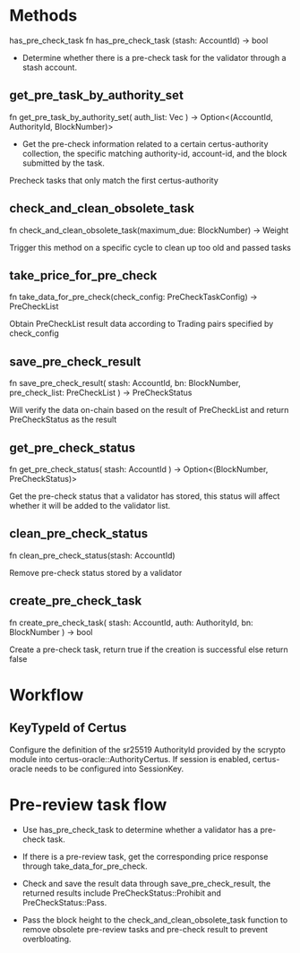 # Methods

has_pre_check_task
fn has_pre_check_task (stash: AccountId) -> bool

- Determine whether there is a pre-check task for the validator through a stash account.

## get_pre_task_by_authority_set

fn get_pre_task_by_authority_set(
    auth_list: Vec<AuthorityId>
) -> Option<(AccountId, AuthorityId, BlockNumber)>

- Get the pre-check information related to a certain certus-authority collection, the specific matching authority-id, account-id, and the block submitted by the task.

Precheck tasks that only match the first certus-authority

## check_and_clean_obsolete_task

fn check_and_clean_obsolete_task(maximum_due: BlockNumber) -> Weight

Trigger this method on a specific cycle to clean up too old and passed tasks

## take_price_for_pre_check

fn take_data_for_pre_check(check_config: PreCheckTaskConfig) -> PreCheckList

Obtain PreCheckList result data according to Trading pairs specified by check_config

## save_pre_check_result

fn save_pre_check_result(
    stash: AccountId,
    bn: BlockNumber,
    pre_check_list: PreCheckList
) -> PreCheckStatus

Will verify the data on-chain based on the result of PreCheckList and return PreCheckStatus as the result

## get_pre_check_status

fn get_pre_check_status(
    stash: AccountId
) -> Option<(BlockNumber, PreCheckStatus)>

Get the pre-check status that a validator has stored, this status will affect whether it will be added to the validator list.

## clean_pre_check_status

fn clean_pre_check_status(stash: AccountId)

Remove pre-check status stored by a validator

## create_pre_check_task

fn create_pre_check_task(
    stash: AccountId,
    auth: AuthorityId,
    bn: BlockNumber
) -> bool

Create a pre-check task, return true if the creation is successful else return false

# Workflow

## KeyTypeId of Certus

Configure the definition of the sr25519 AuthorityId provided by the scrypto module into certus-oracle::AuthorityCertus.
If session is enabled, certus-oracle needs to be configured into SessionKey.

# Pre-review task flow

- Use has_pre_check_task to determine whether a validator has a pre-check task.

- If there is a pre-review task, get the corresponding price response through take_data_for_pre_check.

- Check and save the result data through save_pre_check_result, the returned results include PreCheckStatus::Prohibit and PreCheckStatus::Pass.

- Pass the block height to the check_and_clean_obsolete_task function to remove obsolete pre-review tasks and pre-check result to prevent overbloating.